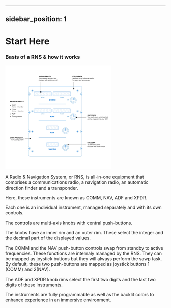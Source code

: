 
---
sidebar_position: 1
---

# Start Here

### Basis of a RNS & how it works

![](../../../../static/img/RNS.png)

A Radio & Navigation System, or RNS, is all-in-one equipment that comprises
a communications radio, a navigation radio, an automatic direction finder and a transponder.

Here, these instruments are known as COMM, NAV, ADF and XPDR.

Each one is an individual instrument, managed separately and with its own controls.

The controls are multi-axis knobs with central push-buttons.

The knobs have an inner rim and an outer rim. These select the integer and the decimal part
of the displayed values.

The COMM and the NAV push-button controls swap from standby to active frequencies. These functions are
internaly managed by the RNS. They can be mapped as joystick buttons but they will always perform
the sawp task. By default, these two push-buttons are mapped as joystick buttons 1 (COMM) and 2(NAV).

The ADF and XPDR knob rims select the first two digits and the last two digits of these instruments.

The instruments are fully programmable as well as the backlit colors to enhance experience in an
immersive environment.

